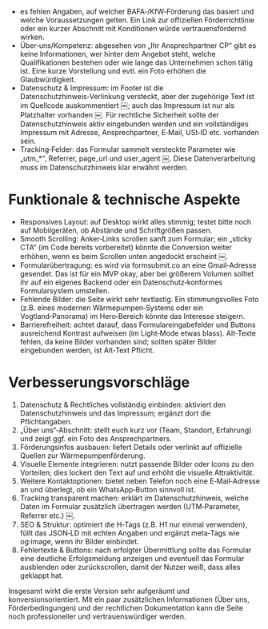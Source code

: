 - es fehlen Angaben, auf welcher BAFA‑/KfW‑Förderung das basiert und welche Voraussetzungen gelten. Ein Link zur offiziellen Förderrichtlinie oder ein kurzer Abschnitt mit Konditionen würde vertrauensfördernd wirken.
- Über‑uns/Kompetenz: abgesehen von „Ihr Ansprechpartner CP“ gibt es keine Informationen, wer hinter dem Angebot steht, welche Qualifikationen bestehen oder wie lange das Unternehmen schon tätig ist. Eine kurze Vorstellung und evtl. ein Foto erhöhen die Glaubwürdigkeit.
- Datenschutz & Impressum: im Footer ist die Datenschutzhinweis‑Verlinkung versteckt, aber der zugehörige Text ist im Quellcode auskommentiert ￼; auch das Impressum ist nur als Platzhalter vorhanden ￼. Für rechtliche Sicherheit sollte der Datenschutzhinweis aktiv eingebunden werden und ein vollständiges Impressum mit Adresse, Ansprechpartner, E‑Mail, USt‑ID etc. vorhanden sein.
- Tracking‑Felder: das Formular sammelt versteckte Parameter wie „utm\_\*“, Referrer, page_url und user_agent ￼. Diese Datenverarbeitung muss im Datenschutzhinweis klar erwähnt werden.

# Funktionale & technische Aspekte

- Responsives Layout: auf Desktop wirkt alles stimmig; testet bitte noch auf Mobilgeräten, ob Abstände und Schriftgrößen passen.
- Smooth Scrolling: Anker‑Links scrollen sanft zum Formular; ein „sticky CTA“ (im Code bereits vorbereitet) könnte die Conversion weiter erhöhen, wenn es beim Scrollen unten angedockt erscheint ￼.
- Formularübertragung: es wird via formsubmit.co an eine Gmail‑Adresse gesendet. Das ist für ein MVP okay, aber bei größerem Volumen solltet ihr auf ein eigenes Backend oder ein Datenschutz‑konformes Formularsystem umstellen.
- Fehlende Bilder: die Seite wirkt sehr textlastig. Ein stimmungsvolles Foto (z.B. eines modernen Wärmepumpen‑Systems oder ein Vogtland‑Panorama) im Hero‑Bereich könnte das Interesse steigern.
- Barrierefreiheit: achtet darauf, dass Formulareingabefelder und Buttons ausreichend Kontrast aufweisen (im Light‑Mode etwas blass). Alt‑Texte fehlen, da keine Bilder vorhanden sind; sollten später Bilder eingebunden werden, ist Alt‑Text Pflicht.

# Verbesserungsvorschläge

1. Datenschutz & Rechtliches vollständig einbinden: aktiviert den Datenschutzhinweis und das Impressum; ergänzt dort die Pflichtangaben.
2. „Über uns“‑Abschnitt: stellt euch kurz vor (Team, Standort, Erfahrung) und zeigt ggf. ein Foto des Ansprechpartners.
3. Förderungsinfos ausbauen: liefert Details oder verlinkt auf offizielle Quellen zur Wärmepumpenförderung.
4. Visuelle Elemente integrieren: nutzt passende Bilder oder Icons zu den Vorteilen; dies lockert den Text auf und erhöht die visuelle Attraktivität.
5. Weitere Kontaktoptionen: bietet neben Telefon noch eine E‑Mail‑Adresse an und überlegt, ob ein WhatsApp‑Button sinnvoll ist.
6. Tracking transparent machen: erklärt im Datenschutzhinweis, welche Daten im Formular zusätzlich übertragen werden (UTM‑Parameter, Referrer etc.) ￼.
7. SEO & Struktur: optimiert die H‑Tags (z.B. H1 nur einmal verwenden), füllt das JSON‑LD mit echten Angaben und ergänzt meta‑Tags wie og:image, wenn ihr Bilder einbindet.
8. Fehlertexte & Buttons: nach erfolgter Übermittlung sollte das Formular eine deutliche Erfolgsmeldung anzeigen und eventuell das Formular ausblenden oder zurückscrollen, damit der Nutzer weiß, dass alles geklappt hat.

Insgesamt wirkt die erste Version sehr aufgeräumt und konversionsorientiert. Mit ein paar zusätzlichen Informationen (Über uns, Förderbedingungen) und der rechtlichen Dokumentation kann die Seite noch professioneller und vertrauenswürdiger werden.
